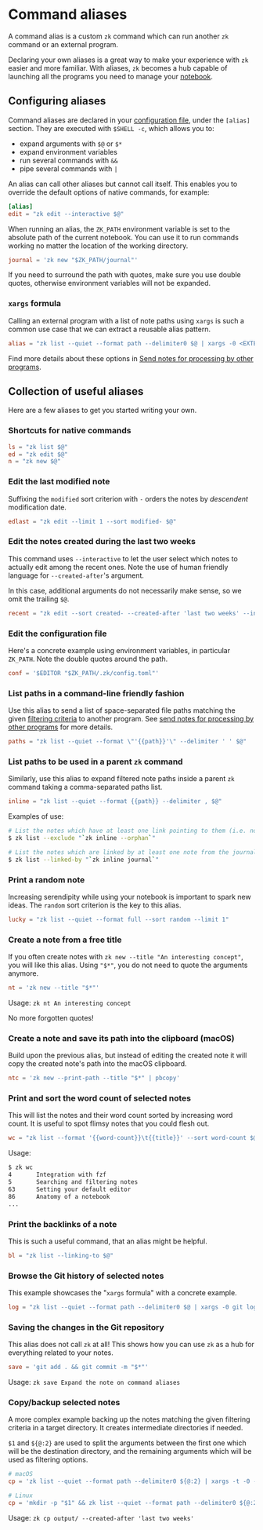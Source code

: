 # Command aliases

A command alias is a custom `zk` command which can run another `zk` command or an external program.

Declaring your own aliases is a great way to make your experience with `zk` easier and more familiar. With aliases, `zk` becomes a hub capable of launching all the programs you need to manage your [notebook](notebook.md).

## Configuring aliases

Command aliases are declared in your [configuration file](config.md), under the `[alias]` section. They are executed with `$SHELL -c`, which allows you to:

* expand arguments with `$@` or `$*`
* expand environment variables
* run several commands with `&&`
* pipe several commands with `|`

An alias can call other aliases but cannot call itself. This enables you to override the default options of native commands, for example:

```toml
[alias]
edit = "zk edit --interactive $@"
```

When running an alias, the `ZK_PATH` environment variable is set to the absolute path of the current notebook. You can use it to run commands working no matter the location of the working directory.

```toml
journal = 'zk new "$ZK_PATH/journal"'
```

If you need to surround the path with quotes, make sure you use double quotes, otherwise environment variables will not be expanded.

### `xargs` formula

Calling an external program with a list of note paths using `xargs` is such a common use case that we can extract a reusable alias pattern.

```toml
alias = "zk list --quiet --format path --delimiter0 $@ | xargs -0 <EXTERNAL COMMAND>"
```

Find more details about these options in [Send notes for processing by other programs](external-processing.md).

## Collection of useful aliases

Here are a few aliases to get you started writing your own.

### Shortcuts for native commands

```toml
ls = "zk list $@"
ed = "zk edit $@"
n = "zk new $@"
```

### Edit the last modified note

Suffixing the `modified` sort criterion with `-` orders the notes by *descendent* modification date.

```toml
edlast = "zk edit --limit 1 --sort modified- $@"
```

### Edit the notes created during the last two weeks

This command uses `--interactive` to let the user select which notes to actually edit among the recent ones. Note the use of human friendly language for `--created-after`'s argument. 

In this case, additional arguments do not necessarily make sense, so we omit the trailing `$@`.

```toml
recent = "zk edit --sort created- --created-after 'last two weeks' --interactive"
```

### Edit the configuration file

Here's a concrete example using environment variables, in particular `ZK_PATH`. Note the double quotes around the path.

```toml
conf = '$EDITOR "$ZK_PATH/.zk/config.toml"'
```

### List paths in a command-line friendly fashion

Use this alias to send a list of space-separated file paths matching the given [filtering criteria](note-filtering.md) to another program. See [send notes for processing by other programs](external-processing.md) for more details.

```toml
paths = "zk list --quiet --format \"'{{path}}'\" --delimiter ' ' $@"
```

### List paths to be used in a parent `zk` command

Similarly, use this alias to expand filtered note paths inside a parent `zk` command taking a comma-separated paths list.

```toml
inline = "zk list --quiet --format {{path}} --delimiter , $@"
```

Examples of use:

```sh
# List the notes which have at least one link pointing to them (i.e. not orphans).
$ zk list --exclude "`zk inline --orphan`"

# List the notes which are linked by at least one note from the journal/ directory.
$ zk list --linked-by "`zk inline journal`"
```

### Print a random note

Increasing serendipity while using your notebook is important to spark new ideas. The `random` sort criterion is the key to this alias.

```toml
lucky = "zk list --quiet --format full --sort random --limit 1"
```

### Create a note from a free title

If you often create notes with `zk new --title "An interesting concept"`, you will like this alias. Using `"$*"`, you do not need to quote the arguments anymore.

```toml
nt = 'zk new --title "$*"'
```

Usage: `zk nt An interesting concept`

No more forgotten quotes!

### Create a note and save its path into the clipboard (macOS)

Build upon the previous alias, but instead of editing the created note it will copy the created note's path into the macOS clipboard.

```toml
ntc = 'zk new --print-path --title "$*" | pbcopy'
```

### Print and sort the word count of selected notes

This will list the notes and their word count sorted by increasing word count. It is useful to spot flimsy notes that you could flesh out.

```toml
wc = "zk list --format '{{word-count}}\t{{title}}' --sort word-count $@"
```

Usage:

```sh
$ zk wc
4       Integration with fzf
5       Searching and filtering notes
63      Setting your default editor
86      Anatomy of a notebook
...
```

### Print the backlinks of a note

This is such a useful command, that an alias might be helpful.

```toml
bl = "zk list --linking-to $@"
```

### Browse the Git history of selected notes

This example showcases the "`xargs` formula" with a concrete example.

```toml
log = "zk list --quiet --format path --delimiter0 $@ | xargs -0 git log --patch --"
```

### Saving the changes in the Git repository

This alias does not call `zk` at all! This shows how you can use `zk` as a hub for everything related to your notes.

```toml
save = 'git add . && git commit -m "$*"'
```

Usage: `zk save Expand the note on command aliases`

### Copy/backup selected notes

A more complex example backing up the notes matching the given filtering criteria in a target directory. It creates intermediate directories if needed.

`$1` and `${@:2}` are used to split the arguments between the first one which will be the destination directory, and the remaining arguments which will be used as filtering options.

```toml
# macOS
cp = 'zk list --quiet --format path --delimiter0 ${@:2} | xargs -t -0 -I % ditto "%" "$1/%"'

# Linux
cp = 'mkdir -p "$1" && zk list --quiet --format path --delimiter0 ${@:2} | xargs -t -0 -I % cp --parents "%" "$1"'
```

Usage: `zk cp output/ --created-after 'last two weeks'`

